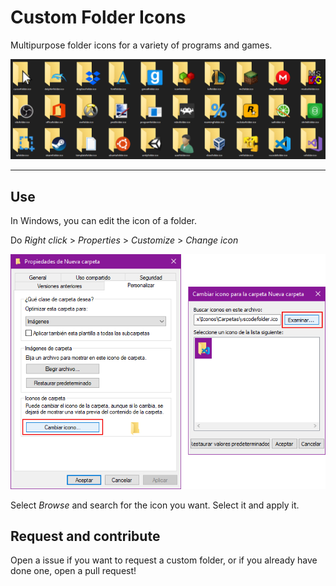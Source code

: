 # Custom Folder Icons

Multipurpose folder icons for a variety of programs and games.

![icons.png](./readme_assets/icons.png)

---

## Use

In Windows, you can edit the icon of a folder.

Do _Right click_ > _Properties_ > _Customize_ > _Change icon_

![icons.png](./readme_assets/customize.png)

Select _Browse_ and search for the icon you want. Select it and apply it.

## Request and contribute

Open a issue if you want to request a custom folder, or if you already have done one, open a pull request!
